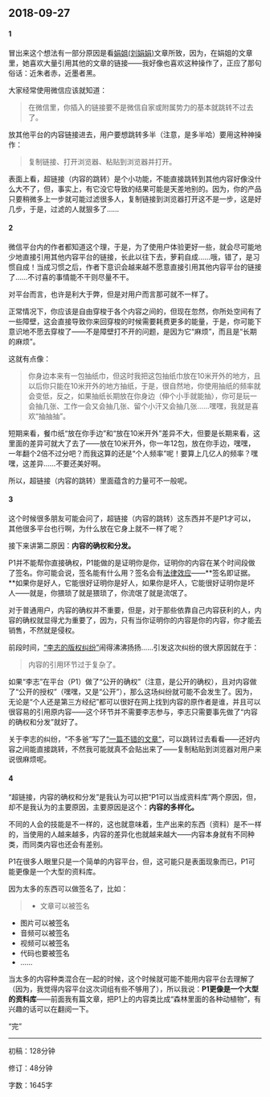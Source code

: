 2018-09-27
----
#### 1
冒出来这个想法有一部分原因是看[娟姐(刘娟娟)](https://press.one/main/p/ed73e900e209def08ff03a2e3fadbac99af087c0?p=1&tabType=feed)文章所致，因为，在娟姐的文章里，她喜欢大量引用其他的文章的链接——我好像也喜欢这种操作了，正应了那句俗话：近朱者赤，近墨者黑。

大家经常使用微信应该就知道：
>在微信里，你插入的链接要不是微信自家或附属势力的基本就跳转不过去了。

放其他平台的内容链接进去，用户要想跳转多半（注意，是多半哈）要用这种神操作：
>复制链接、打开浏览器、粘贴到浏览器并打开。

表面上看，超链接（内容的跳转）是个小功能，不能直接跳转到其他内容好像没什么大不了，但，事实上，有它没它导致的结果可能是天差地别的。因为，你的产品只要稍微多上一步就可能过滤很多人，复制链接到浏览器打开这不是一步，这是好几步，于是，过滤的人就狠多了……

#### 2
微信平台内的作者都知道这个理，于是，为了使用户体验更好一些，就会尽可能地少地直接引用其他内容平台的链接，长此以往下去，萝莉自成……哦，错了，是习惯自成！当成习惯之后，作者下意识会越来越不愿意直接引用其他内容平台的链接了……不讨喜的事情能不干则尽量不干。

对平台而言，也许是利大于弊，但是对用户而言那可就不一样了。

正常情况下，你应该是自由穿梭于各个内容之间的，但现在忽然，你所处空间有了一些障壁，这会直接导致你来回穿梭的时候需要耗费更多的能量，于是，你可能下意识地不愿去穿梭了——不是障壁打不开的问题，是因为它“麻烦”，而且是“长期的麻烦”。

这就有点像：
>你身边本来有一包抽纸巾，但这时我把这包抽纸巾放在10米开外的地方，且以后你只能在10米开外的地方抽纸，于是，很自然地，你使用抽纸的频率就会变低，反之，如果抽纸长期放在你身边（伸个小手就能抽），你可是玩一会抽几张、工作一会又会抽几张、留个小汗又会抽几张……嘿嘿，我就是喜欢“抽抽抽”。

短期来看，餐巾纸“放在你手边”和“放在10米开外”差异不大，但要是长期来看，这里面的差异可就大了去了——放在10米开外，你一年12包，放在你手边，嘿嘿，一年翻个2倍不过分吧？而我这算的还是“个人频率”呢！要算上几亿人的频率？嘿嘿，这差异……不要还美好啊。

所以，超链接（内容的跳转）里面蕴含的力量可不一般呢。

#### 3
这个时候很多朋友可能会问了，超链接（内容的跳转）这东西并不是P1才可以，其他很多平台也行啊，为什么放在它身上就不一样了呢？

接下来讲第二原因：**内容的确权和分发。**

P1并不能帮你直接确权，P1能做的是证明你是你，证明你的内容在某个时间段做了签名。你可能会说，签名能有什么用？签名会有[法律效应](https://baijiahao.baidu.com/s?id=1611107384958862126&wfr=spider&for=pc)——**签名即证据。**如果你是好人，它能很好证明你是好人，如果你是坏人，它能很好证明你是坏人——就是，你猥琐了就是猥琐了，你流氓了就是流氓了。

对于普通用户，内容的确权并不重要，但是，对于那些依靠自己内容获利的人，内容的确权就显得尤为重要了，因为，只有当你证明你的内容是你的内容，你才能去销售，不然就是侵权。

前段时间，[“李志的版权纠纷”](https://baijiahao.baidu.com/s?id=1604974644452663085&wfr=spider&for=pc)闹得沸沸扬扬……引发这次纠纷的很大原因就在于：
>内容的引用环节过于复杂了。

如果“李志”在平台（P1）做了“公开的确权”（注意，是公开的确权），且对内容做了“公开的授权”（嘿嘿，又是“公开”），那么这场纠纷就可能不会发生了。因为，无论是“个人还是第三方经纪”都可以很好在网上找到内容的原作者是谁，并且可以很容易的引用原内容——这个环节并不需要李志参与，李志只需要事先做了“内容的确权和分发”就好了。

关于李志的纠纷，“不多爸”写了[“一篇不错的文章”](fcb62b8e480538bbd55c9f80876db89633a2e09cd8edbe7327b59534fe60824a0fb67ef517722af27a38b2bb9395cc711268021c8b9ec2843e5443035f5f9d901)，可以跳转过去看看——还好内容之间能直接跳转，不然我可能就真不会贴出来了——复制粘贴到浏览器对用户来说很麻烦呢。

#### 4
“超链接，内容的确权和分发”是我认为可以把“P1可以当成资料库”两个原因，但，却不是我认为的主要原因，主要原因是这个：**内容的多样化。**


不同的人会的技能是不一样的，这也就意味着，生产出来的东西（资料）是不一样的，当使用的人越来越多，内容的差异化也就越来越大——内容本身就有不同种类，而同类内容也还会有差别。

P1在很多人眼里只是一个简单的内容平台，但，这可能只是表面现象而已，P1可能更像是一个大型的资料库。

因为太多的东西可以做签名了，比如：
>* 文章可以被签名
* 图片可以被签名
* 音频可以被签名
* 视频可以被签名
* 代码也要被签名
* ……

当太多的内容种类混合在一起的时候，这个时候就可能不能用内容平台去理解了（因为，我觉得内容平台这次词组有些不够用了），所以我说：**P1更像是一个大型的资料库**——前面我有篇文章，把P1上的内容类比成“森林里面的各种动植物”，有兴趣的话可以在翻阅一下。

“完”

-----

初稿：128分钟

修订：48分钟

字数：1645字

